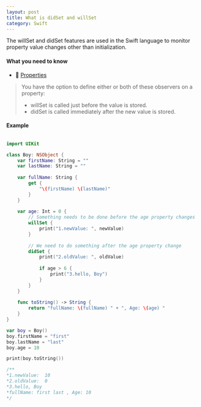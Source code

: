 ```yaml
---
layout: post
title: What is didSet and willSet
category: Swift
---
```


The willSet and didSet features are used in the Swift language to monitor property value changes other than initialization.

#### What you need to know

-   [Properties](https://docs.swift.org/swift-book/LanguageGuide/Properties.html)

> You have the option to define either or both of these observers on a property:
> - willSet is called just before the value is stored.
> - didSet is called immediately after the new value is stored.

#### Example

```swift

import UIKit

class Boy: NSObject {
    var firstName: String = ""
    var lastName: String = ""
    
    var fullName: String {
        get {
            "\(firstName) \(lastName)"
        }
    }
    
    var age: Int = 0 {
        // Something needs to be done before the age property changes
        willSet {
            print("1.newValue: ", newValue)
        }
        
        // We need to do something after the age property change
        didSet {
            print("2.oldValue: ", oldValue)
            
            if age > 6 {
                print("3.hello, Boy")
            }
        }
    }
    
    func toString() -> String {
        return "fullName: \(fullName) " + ", Age: \(age) "
    }
}

var boy = Boy()
boy.firstName = "first"
boy.lastName = "last"
boy.age = 10

print(boy.toString())

/**
*1.newValue:  10
*2.oldValue:  0
*3.hello, Boy
*fullName: first last , Age: 10 
*/


```